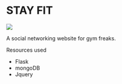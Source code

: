 # STAY FIT
<p>
  <img src="https://github.com/import-keshav/gym/blob/master/static/images/Screenshot%20from%202018-10-30%2010-21-32.png">
</p>
A social networking website for gym freaks.

Resources used 
- Flask
- mongoDB
- Jquery
